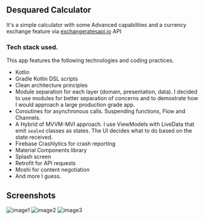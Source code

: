 Desquared Calculator
-------------------------

It's a simple calculator with some Advanced capabilities and a currency exchange feature via [exchangeratesapi.io](https://exchangeratesapi.io/) API

### Tech stack used.

This app features the following technologies and coding practices.

- Kotlin
- Gradle Kotlin DSL scripts
- Clean architecture principles
- Module separation for each layer (domain, presentation, data). I decided to use modules for better separation of concerns and to demostrate how I would approach a large production grade app.
- Coroutines for asynchronous calls. Suspending functions, Flow and Channels.
- A Hybrid of MVVM-MVI approach. I use ViewModels with LiveData that emit `sealed` classes as states. The UI decides what to do based on the state received.
- Firebase Crashlytics for crash reporting
- Material Components library
- Splash screen
- Retrofit for API requests
- Moshi for content negotiation
- And more I guess.

Screenshots
---------------------

![image1](https://user-images.githubusercontent.com/4888330/87777222-c7d81000-c831-11ea-8cde-3e0e2a0e3322.png)
![image2](https://user-images.githubusercontent.com/4888330/87777267-dcb4a380-c831-11ea-897a-7074836d0559.png)
![image3](https://user-images.githubusercontent.com/4888330/87777305-e9d19280-c831-11ea-8992-507d662cf92f.png)
